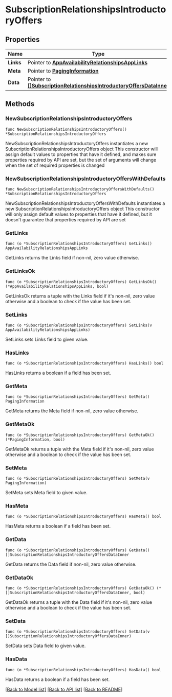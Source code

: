# SubscriptionRelationshipsIntroductoryOffers

## Properties

Name | Type | Description | Notes
------------ | ------------- | ------------- | -------------
**Links** | Pointer to [**AppAvailabilityRelationshipsAppLinks**](AppAvailabilityRelationshipsAppLinks.md) |  | [optional] 
**Meta** | Pointer to [**PagingInformation**](PagingInformation.md) |  | [optional] 
**Data** | Pointer to [**[]SubscriptionRelationshipsIntroductoryOffersDataInner**](SubscriptionRelationshipsIntroductoryOffersDataInner.md) |  | [optional] 

## Methods

### NewSubscriptionRelationshipsIntroductoryOffers

`func NewSubscriptionRelationshipsIntroductoryOffers() *SubscriptionRelationshipsIntroductoryOffers`

NewSubscriptionRelationshipsIntroductoryOffers instantiates a new SubscriptionRelationshipsIntroductoryOffers object
This constructor will assign default values to properties that have it defined,
and makes sure properties required by API are set, but the set of arguments
will change when the set of required properties is changed

### NewSubscriptionRelationshipsIntroductoryOffersWithDefaults

`func NewSubscriptionRelationshipsIntroductoryOffersWithDefaults() *SubscriptionRelationshipsIntroductoryOffers`

NewSubscriptionRelationshipsIntroductoryOffersWithDefaults instantiates a new SubscriptionRelationshipsIntroductoryOffers object
This constructor will only assign default values to properties that have it defined,
but it doesn't guarantee that properties required by API are set

### GetLinks

`func (o *SubscriptionRelationshipsIntroductoryOffers) GetLinks() AppAvailabilityRelationshipsAppLinks`

GetLinks returns the Links field if non-nil, zero value otherwise.

### GetLinksOk

`func (o *SubscriptionRelationshipsIntroductoryOffers) GetLinksOk() (*AppAvailabilityRelationshipsAppLinks, bool)`

GetLinksOk returns a tuple with the Links field if it's non-nil, zero value otherwise
and a boolean to check if the value has been set.

### SetLinks

`func (o *SubscriptionRelationshipsIntroductoryOffers) SetLinks(v AppAvailabilityRelationshipsAppLinks)`

SetLinks sets Links field to given value.

### HasLinks

`func (o *SubscriptionRelationshipsIntroductoryOffers) HasLinks() bool`

HasLinks returns a boolean if a field has been set.

### GetMeta

`func (o *SubscriptionRelationshipsIntroductoryOffers) GetMeta() PagingInformation`

GetMeta returns the Meta field if non-nil, zero value otherwise.

### GetMetaOk

`func (o *SubscriptionRelationshipsIntroductoryOffers) GetMetaOk() (*PagingInformation, bool)`

GetMetaOk returns a tuple with the Meta field if it's non-nil, zero value otherwise
and a boolean to check if the value has been set.

### SetMeta

`func (o *SubscriptionRelationshipsIntroductoryOffers) SetMeta(v PagingInformation)`

SetMeta sets Meta field to given value.

### HasMeta

`func (o *SubscriptionRelationshipsIntroductoryOffers) HasMeta() bool`

HasMeta returns a boolean if a field has been set.

### GetData

`func (o *SubscriptionRelationshipsIntroductoryOffers) GetData() []SubscriptionRelationshipsIntroductoryOffersDataInner`

GetData returns the Data field if non-nil, zero value otherwise.

### GetDataOk

`func (o *SubscriptionRelationshipsIntroductoryOffers) GetDataOk() (*[]SubscriptionRelationshipsIntroductoryOffersDataInner, bool)`

GetDataOk returns a tuple with the Data field if it's non-nil, zero value otherwise
and a boolean to check if the value has been set.

### SetData

`func (o *SubscriptionRelationshipsIntroductoryOffers) SetData(v []SubscriptionRelationshipsIntroductoryOffersDataInner)`

SetData sets Data field to given value.

### HasData

`func (o *SubscriptionRelationshipsIntroductoryOffers) HasData() bool`

HasData returns a boolean if a field has been set.


[[Back to Model list]](../README.md#documentation-for-models) [[Back to API list]](../README.md#documentation-for-api-endpoints) [[Back to README]](../README.md)


